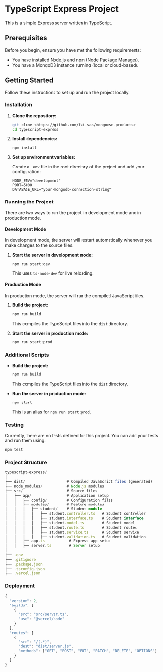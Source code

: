 # TypeScript Express Project

This is a simple Express server written in TypeScript.

## Prerequisites

Before you begin, ensure you have met the following requirements:

- You have installed Node.js and npm (Node Package Manager).
- You have a MongoDB instance running (local or cloud-based).

## Getting Started

Follow these instructions to set up and run the project locally.

### Installation

1. **Clone the repository:**

   ```sh
   git clone <https://github.com/fai-sas/mongoose-products>
   cd typescript-express
   ```

2. **Install dependencies:**

   ```typescript
   npm install
   ```

3. **Set up environment variables:**

   Create a `.env` file in the root directory of the project and add your configuration:

   ```env
   NODE_ENV="development"
   PORT=5000
   DATABASE_URL="your-mongodb-connection-string"
   ```

### Running the Project

There are two ways to run the project: in development mode and in production mode.

#### Development Mode

In development mode, the server will restart automatically whenever you make changes to the source files.

1. **Start the server in development mode:**

   ```sh
   npm run start:dev
   ```

   This uses `ts-node-dev` for live reloading.

#### Production Mode

In production mode, the server will run the compiled JavaScript files.

1. **Build the project:**

   ```sh
   npm run build
   ```

   This compiles the TypeScript files into the `dist` directory.

2. **Start the server in production mode:**

   ```sh
   npm run start:prod
   ```

### Additional Scripts

- **Build the project:**

  ```sh
  npm run build
  ```

  This compiles the TypeScript files into the `dist` directory.

- **Run the server in production mode:**

  ```sh
  npm start
  ```

  This is an alias for `npm run start:prod`.

### Testing

Currently, there are no tests defined for this project. You can add your tests and run them using:

```sh
npm test
```

### Project Structure

```typescript
typescript-express/
│
├── dist/                   # Compiled JavaScript files (generated)
├── node_modules/           # Node.js modules
├── src/                    # Source files
│   ├── app/                # Application setup
│   │   ├── config/         # Configuration files
│   │   ├── modules/        # Feature modules
│   │   │   ├── student/    # Student module
│   │   │   │   ├── student.controller.ts   # Student controller
│   │   │   │   ├── student.interface.ts    # Student interface
│   │   │   │   ├── student.model.ts        # Student model
│   │   │   │   ├── student.route.ts        # Student routes
│   │   │   │   ├── student.service.ts      # Student service
│   │   │   │   ├── student.validation.ts   # Student validation
│   │   ├── app.ts           # Express app setup
│   │   ├── server.ts        # Server setup
│
├── .env
├── .gitignore
├── .package.json
├── .tsconfig.json
├── .vercel.json


```

### Deployment

```typescript
{
  "version": 2,
  "builds": [
    {
      "src": "src/server.ts",
      "use": "@vercel/node"
    }
  ],
  "routes": [
    {
      "src": "/(.*)",
      "dest": "dist/server.js",
      "methods": ["GET", "POST", "PUT", "PATCH", "DELETE", "OPTIONS"]
    }
  ]
}

```
